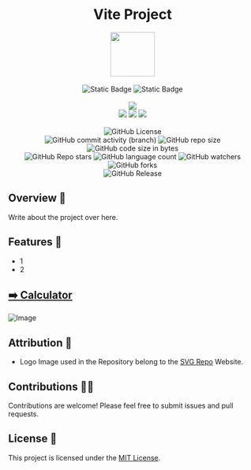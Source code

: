 <div align="center">
     <h1 align="center">Vite Project</h1>
     <img src="https://github.com/abhinavkumar2369/Vite-QuickStart-Template/assets/170245635/0231f1c2-4036-47cc-aa69-9ca83bfb812c" height=90px width=90px/>
     <br/>
     <br/>
     <img alt="Static Badge" src="https://img.shields.io/badge/Website-red?style=for-the-badge">
     <img alt="Static Badge" src="https://img.shields.io/badge/Web%20Development-7F00FF?style=for-the-badge">
     <br/>
     <br/>
     <!-- Open Source -->
     <img src="https://badges.frapsoft.com/os/v1/open-source.svg?v=103">
     <br/>
     <!-- Contributions -->
     <img src="https://img.shields.io/static/v1.svg?label=Contributions&message=Welcome&color=#013220">
     <!-- Built By -->
     <img src="https://img.shields.io/badge/Built%20by-Abhinav%20Kumar-0059b3">
     <!-- Maintained -->
     <img src="https://img.shields.io/static/v1.svg?label=Maintained&message=Yes&color=red">
     <br/>
     <!-- --------------------------------------------- -->
     <br/>
     <!-- License -->
     <img alt="GitHub License" src="https://img.shields.io/github/license/abhinavkumar2369/Vite-QuickStart-Template">
     <br/>
     <!-- Commit Count -->
     <img alt="GitHub commit activity (branch)" src="https://img.shields.io/github/commit-activity/t/abhinavkumar2369/Vite-QuickStart-Template/main">
     <!-- Repo Size -->
     <img alt="GitHub repo size" src="https://img.shields.io/github/repo-size/abhinavkumar2369/Vite-QuickStart-Template?style=flat&color=orange">
     <!-- Repo Code -->
     <img alt="GitHub code size in bytes" src="https://img.shields.io/github/languages/code-size/abhinavkumar2369/Vite-QuickStart-Template">
     <br/>
     <img alt="GitHub Repo stars" src="https://img.shields.io/github/stars/abhinavkumar2369/Vite-QuickStart-Template?style=flat&color=orange">
     <!-- Language Count -->
     <img alt="GitHub language count" src="https://img.shields.io/github/languages/count/abhinavkumar2369/Vite-QuickStart-Template">
     <!-- Watchers -->
     <img alt="GitHub watchers" src="https://img.shields.io/github/watchers/abhinavkumar2369/Vite-QuickStart-Template?style=flat">
     <!-- Forks -->
     <img alt="GitHub forks" src="https://img.shields.io/github/forks/abhinavkumar2369/Vite-QuickStart-Template?style=flat&color=orange">
     <br/>
     <img alt="GitHub Release" src="https://img.shields.io/github/v/release/abhinavkumar2369/Vite-QuickStart-Template">
</div>


<!------------------------------------------------->


## Overview 🌟
Write about the project over here.


## Features 🚀
- 1
- 2


<!------------------------------------------------->
  

## [➡️ Calculator ](https://username.github.io/Project-Name/)
![Image](https://github.com/abhinavkumar2369/Vite-QuickStart-Template/assets/170245635/14bb080a-539b-4474-bed0-b9afdbd3a4c3)


<!------------------------------------------------->


## Attribution 🙏
- Logo Image used in the Repository belong to the [SVG Repo](https://www.svgrepo.com/) Website.


<!------------------------------------------------->


## Contributions 🧑‍💻
Contributions are welcome! Please feel free to submit issues and pull requests.


## License 🪪
This project is licensed under the [MIT License](LICENSE).